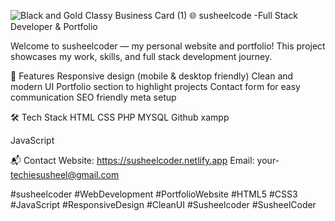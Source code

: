![Black and Gold Classy Business Card (1)](https://github.com/user-attachments/assets/4318dd55-bcf3-419b-b4cb-c0993fc03f4a)
🌐 susheelcode -Full Stack Developer & Portfolio

Welcome to susheelcoder — my personal website and portfolio!
This project showcases my work, skills, and full stack development journey.

🚀 Features
Responsive design (mobile & desktop friendly)
Clean and modern UI
Portfolio section to highlight projects
Contact form for easy communication
SEO friendly meta setup

🛠️ Tech Stack
HTML
CSS
PHP
MYSQL
Github
xampp

JavaScript


📬 Contact
Website: https://susheelcoder.netlify.app
Email: your- techiesusheel@gmail.com




#susheelcoder #WebDevelopment #PortfolioWebsite #HTML5 #CSS3 #JavaScript #ResponsiveDesign #CleanUI #Susheelcoder  #SusheelCoder 
